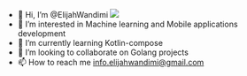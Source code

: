 - 👋 Hi, I’m @ElijahWandimi
![](https://www.google.com/search?sxsrf=ALiCzsaZ2gHHjyLS6kvb0NV3o3t2NaGsig:1666903479278&source=univ&tbm=isch&q=computer+images+svg&fir=MdTD3x4LZvuL-M%252CPGwdZFPW1_ykIM%252C_%253BPy90RZzc6O0-WM%252CiIxZ4lyI5JBodM%252C_%253B-BgSuM0Onjy4kM%252CvjawONENXLKCsM%252C_%253B3CH8MrhpnUkEMM%252CXhN6k2HaBvlCoM%252C_%253BJJhhCu6TNKWepM%252CGjKLSwdKpF8zbM%252C_%253BxEC3CIKOJu3WKM%252C6IO1utAIXTTRBM%252C_%253B5LJAgxRkYK_R-M%252ChPHQttKAeE__iM%252C_%253BYzXMWn9FuSdoDM%252CGHjRPOT3rR6BrM%252C_%253BectygA2Y6WjuuM%252CppyPTnf-g6nchM%252C_%253BU171k6ltcp18PM%252CvJ7mU0_SacZ92M%252C_%253BZ_RzwIAl1StAOM%252C2kMiw04zlPgjSM%252C_%253BfOXKMRZxicYoYM%252CP6QD-d0ss_dThM%252C_%253BAtA8UP7LKcbojM%252CMqcepGsbsA_2FM%252C_%253ByXTTy_fh0Zo9xM%252C1EbnfUve8sSLIM%252C_&usg=AI4_-kTEGyjJqNU7U8AHargGJVeRlC7npg&sa=X&ved=2ahUKEwiK_Yauo4H7AhVWSvEDHQ5qB6IQ7Al6BAgIEEQ&biw=1920&bih=950&dpr=1#imgrc=cJzCS4ygJlwZKM)
- 👀 I’m interested in Machine learning and Mobile applications development
- 🌱 I’m currently learning Kotlin-compose
- 💞️ I’m looking to collaborate on Golang projects
- 📫 How to reach me info.elijahwandimi@gmail.com


<!---
ElijahWandimi/ElijahWandimi is a ✨ special ✨ repository because its `README.md` (this file) appears on your GitHub profile.
You can click the Preview link to take a look at your changes.
--->
